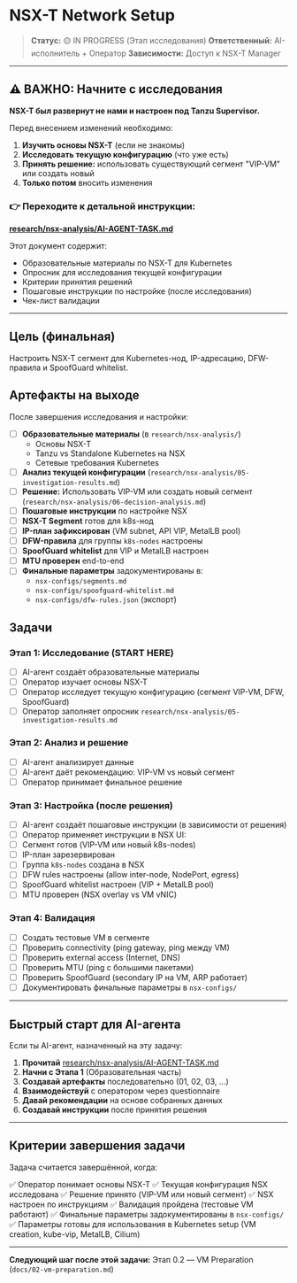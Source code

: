 # NSX-T Network Setup

> **Статус:** 🟡 IN PROGRESS (Этап исследования)
> **Ответственный:** AI-исполнитель + Оператор
> **Зависимости:** Доступ к NSX-T Manager

---

## ⚠️ ВАЖНО: Начните с исследования

**NSX-T был развернут не нами и настроен под Tanzu Supervisor.**

Перед внесением изменений необходимо:
1. **Изучить основы NSX-T** (если не знакомы)
2. **Исследовать текущую конфигурацию** (что уже есть)
3. **Принять решение:** использовать существующий сегмент "VIP-VM" или создать новый
4. **Только потом** вносить изменения

### 👉 Переходите к детальной инструкции:
**[research/nsx-analysis/AI-AGENT-TASK.md](../research/nsx-analysis/AI-AGENT-TASK.md)**

Этот документ содержит:
- Образовательные материалы по NSX-T для Kubernetes
- Опросник для исследования текущей конфигурации
- Критерии принятия решений
- Пошаговые инструкции по настройке (после исследования)
- Чек-лист валидации

---

## Цель (финальная)
Настроить NSX-T сегмент для Kubernetes-нод, IP-адресацию, DFW-правила и SpoofGuard whitelist.

## Артефакты на выходе
После завершения исследования и настройки:
- [ ] **Образовательные материалы** (в `research/nsx-analysis/`)
  - Основы NSX-T
  - Tanzu vs Standalone Kubernetes на NSX
  - Сетевые требования Kubernetes
- [ ] **Анализ текущей конфигурации** (`research/nsx-analysis/05-investigation-results.md`)
- [ ] **Решение:** Использовать VIP-VM или создать новый сегмент (`research/nsx-analysis/06-decision-analysis.md`)
- [ ] **Пошаговые инструкции** по настройке NSX
- [ ] **NSX-T Segment** готов для k8s-нод
- [ ] **IP-план зафиксирован** (VM subnet, API VIP, MetalLB pool)
- [ ] **DFW-правила** для группы `k8s-nodes` настроены
- [ ] **SpoofGuard whitelist** для VIP и MetalLB настроен
- [ ] **MTU проверен** end-to-end
- [ ] **Финальные параметры** задокументированы в:
  - `nsx-configs/segments.md`
  - `nsx-configs/spoofguard-whitelist.md`
  - `nsx-configs/dfw-rules.json` (экспорт)

## Задачи

### Этап 1: Исследование (START HERE)
- [ ] AI-агент создаёт образовательные материалы
- [ ] Оператор изучает основы NSX-T
- [ ] Оператор исследует текущую конфигурацию (сегмент VIP-VM, DFW, SpoofGuard)
- [ ] Оператор заполняет опросник `research/nsx-analysis/05-investigation-results.md`

### Этап 2: Анализ и решение
- [ ] AI-агент анализирует данные
- [ ] AI-агент даёт рекомендацию: VIP-VM vs новый сегмент
- [ ] Оператор принимает финальное решение

### Этап 3: Настройка (после решения)
- [ ] AI-агент создаёт пошаговые инструкции (в зависимости от решения)
- [ ] Оператор применяет инструкции в NSX UI:
- [ ] Сегмент готов (VIP-VM или новый k8s-nodes)
- [ ] IP-план зарезервирован
- [ ] Группа `k8s-nodes` создана в NSX
- [ ] DFW rules настроены (allow inter-node, NodePort, egress)
- [ ] SpoofGuard whitelist настроен (VIP + MetalLB pool)
- [ ] MTU проверен (NSX overlay vs VM vNIC)

### Этап 4: Валидация
- [ ] Создать тестовые VM в сегменте
- [ ] Проверить connectivity (ping gateway, ping между VM)
- [ ] Проверить external access (Internet, DNS)
- [ ] Проверить MTU (ping с большими пакетами)
- [ ] Проверить SpoofGuard (secondary IP на VM, ARP работает)
- [ ] Документировать финальные параметры в `nsx-configs/`

---

## Быстрый старт для AI-агента

Если ты AI-агент, назначенный на эту задачу:

1. **Прочитай** [research/nsx-analysis/AI-AGENT-TASK.md](../research/nsx-analysis/AI-AGENT-TASK.md)
2. **Начни с Этапа 1** (Образовательная часть)
3. **Создавай артефакты** последовательно (01, 02, 03, ...)
4. **Взаимодействуй** с оператором через questionnaire
5. **Давай рекомендации** на основе собранных данных
6. **Создавай инструкции** после принятия решения

---

## Критерии завершения задачи

Задача считается завершённой, когда:

✅ Оператор понимает основы NSX-T
✅ Текущая конфигурация NSX исследована
✅ Решение принято (VIP-VM или новый сегмент)
✅ NSX настроен по инструкциям
✅ Валидация пройдена (тестовые VM работают)
✅ Финальные параметры задокументированы в `nsx-configs/`
✅ Параметры готовы для использования в Kubernetes setup (VM creation, kube-vip, MetalLB, Cilium)

---

**Следующий шаг после этой задачи:** Этап 0.2 — VM Preparation (`docs/02-vm-preparation.md`)
